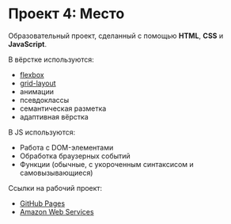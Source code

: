 # Проект 4: Место

Образовательный проект, сделанный с помощью **HTML**, **CSS** и **JavaScript**.

В вёрстке используются:
* [flexbox](https://www.w3schools.com/css/css3_flexbox.asp)
* [grid-layout](https://developer.mozilla.org/en-US/docs/Web/CSS/CSS_Grid_Layout)
* анимации
* псевдоклассы
* семантическая разметка
* адаптивная вёрстка

В JS используются:
* Работа с DOM-элементами
* Обработка браузерных событий
* Функции (обычные, с укороченным синтаксисом и самовызывающиеся)

Ссылки на рабочий проект:
- [GitHub Pages](https://hedgehogovich.github.io/mesto/)
- [Amazon Web Services](https://main.dkegi8ozvsdyh.amplifyapp.com)
